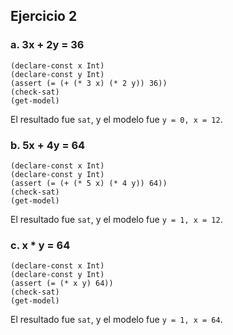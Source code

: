 ## Ejercicio 2

### a. 3x + 2y = 36
```
(declare-const x Int)
(declare-const y Int)
(assert (= (+ (* 3 x) (* 2 y)) 36))
(check-sat)
(get-model)
```

El resultado fue `sat`, y el modelo fue `y = 0, x = 12`.

### b. 5x + 4y = 64
```
(declare-const x Int)
(declare-const y Int)
(assert (= (+ (* 5 x) (* 4 y)) 64))
(check-sat)
(get-model)
```

El resultado fue `sat`, y el modelo fue `y = 1, x = 12`.

### c. x * y = 64
```
(declare-const x Int)
(declare-const y Int)
(assert (= (* x y) 64))
(check-sat)
(get-model)
```

El resultado fue `sat`, y el modelo fue `y = 1, x = 64`.
